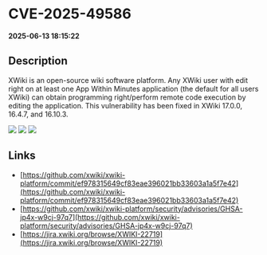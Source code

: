 # CVE-2025-49586

**2025-06-13 18:15:22**

## Description
XWiki is an open-source wiki software platform. Any XWiki user with edit right on at least one App Within Minutes application (the default for all users XWiki) can obtain programming right/perform remote code execution by editing the application. This vulnerability has been fixed in XWiki 17.0.0, 16.4.7, and 16.10.3.

![](https://img.shields.io/static/v1?label=Score&message=8.7&color=red)
![](https://img.shields.io/static/v1?label=Severity&message=HIGH&color=red)
![](https://img.shields.io/static/v1?label=CWE&message=Auth&color=green)

## Links
- [https://github.com/xwiki/xwiki-platform/commit/ef978315649cf83eae396021bb33603a1a5f7e42](https://github.com/xwiki/xwiki-platform/commit/ef978315649cf83eae396021bb33603a1a5f7e42)
- [https://github.com/xwiki/xwiki-platform/security/advisories/GHSA-jp4x-w9cj-97q7](https://github.com/xwiki/xwiki-platform/security/advisories/GHSA-jp4x-w9cj-97q7)
- [https://jira.xwiki.org/browse/XWIKI-22719](https://jira.xwiki.org/browse/XWIKI-22719)
